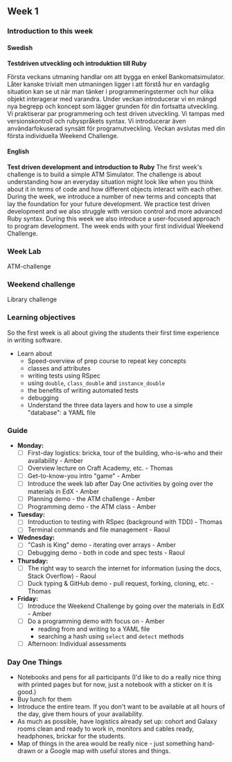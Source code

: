## Week 1
### Introduction to this week

#### Swedish
**Testdriven utveckling och introduktion till Ruby**

Första veckans utmaning handlar om att bygga en enkel Bankomatsimulator. Låter kanske trivialt men utmaningen ligger i att förstå hur en vardaglig situation kan se ut när man tänker i programmeringstermer och hur olika objekt interagerar med varandra. Under veckan introducerar vi en mängd nya begrepp och koncept som lägger grunden för din fortsatta utveckling. Vi praktiserar par programmering och test driven utveckling. Vi tampas med versionskontroll och rubyspråkets syntax. Vi introducerar även användarfokuserad synsätt för programutveckling. Veckan avslutas med din första individuella Weekend Challenge.

#### English
**Test driven development and introduction to Ruby**
The first week's challenge is to build a simple ATM Simulator. The challenge is about understanding how an everyday situation might look like when you think about it in terms of code and how different objects interact with each other. During the week, we introduce a number of new terms and concepts that lay the foundation for your future development. We practice test driven development and we also struggle with version control and more advanced Ruby syntax. During this week we also introduce a user-focused approach to program development. The week ends with your first individual Weekend Challenge.

### Week Lab
ATM-challenge

### Weekend challenge
Library challenge

### Learning objectives
So the first week is all about giving the students their first time experience in writing software.
* Learn about
  - Speed-overview of prep course to repeat key concepts
  - classes and attributes
  - writing tests using RSpec
  - using `double`, `class_double` and `instance_double`
  - the benefits of writing automated tests
  - debugging
  - Understand the three data layers and how to use a simple "database": a YAML file

### Guide
- **Monday:**
  - [ ] First-day logistics: bricka, tour of the building, who-is-who and their availability - Amber
  - [ ] Overview lecture on Craft Academy, etc. - Thomas
  - [ ] Get-to-know-you intro "game" - Amber
  - [ ] Introduce the week lab after Day One activities by going over the materials in EdX - Amber
  - [ ] Planning demo - the ATM challenge - Amber
  - [ ] Programming demo - the ATM class - Amber
- **Tuesday:**
  - [ ] Introduction to testing with RSpec (background with TDD) - Thomas
  - [ ] Terminal commands and file management - Raoul
- **Wednesday:**
  - [ ] "Cash is King" demo - iterating over arrays - Amber
  - [ ] Debugging demo - both in code and spec tests - Raoul
- **Thursday:**
  - [ ] The right way to search the internet for information (using the docs, Stack Overflow) - Raoul
  - [ ] Duck typing & GitHub demo - pull request, forking, cloning, etc. - Thomas
- **Friday:**
  - [ ] Introduce the Weekend Challenge by going over the materials in EdX - Amber
  - [ ] Do a programming demo with focus on - Amber
    - reading from and writing to a YAML file
    - searching a hash using `select` and `detect` methods
  - [ ] Afternoon: Individual assessments

### Day One Things
- Notebooks and pens for all participants (I'd like to do a really nice thing with printed pages but for now, just a notebook with a sticker on it is good.)
- Buy lunch for them
- Introduce the entire team. If you don't want to be available at all hours of the day, give them hours of your availability.
- As much as possible, have logistics already set up: cohort and Galaxy rooms clean and ready to work in, monitors and cables ready, headphones, brickar for the students.
- Map of things in the area would be really nice - just something hand-drawn or a Google map with useful stores and things.
